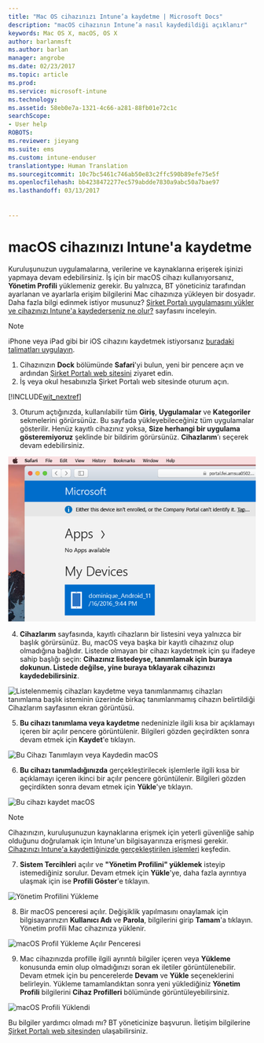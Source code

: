 ```yaml
---
title: "Mac OS cihazınızı Intune’a kaydetme | Microsoft Docs"
description: "macOS cihazının Intune’a nasıl kaydedildiği açıklanır"
keywords: Mac OS X, macOS, OS X
author: barlanmsft
ms.author: barlan
manager: angrobe
ms.date: 02/23/2017
ms.topic: article
ms.prod: 
ms.service: microsoft-intune
ms.technology: 
ms.assetid: 58eb0e7a-1321-4c66-a281-88fb01e72c1c
searchScope:
- User help
ROBOTS: 
ms.reviewer: jieyang
ms.suite: ems
ms.custom: intune-enduser
translationtype: Human Translation
ms.sourcegitcommit: 10c7bc5461c746ab50e83c2ffc590b89efe75e5f
ms.openlocfilehash: bb4238472277ec579abdde7830a9abc50a7bae97
ms.lasthandoff: 03/13/2017


---
```


# <a name="enroll-your-macos-device-in-intune"></a>macOS cihazınızı Intune'a kaydetme

Kuruluşunuzun uygulamalarına, verilerine ve kaynaklarına erişerek işinizi yapmaya devam edebilirsiniz. İş için bir macOS cihazı kullanıyorsanız, __Yönetim Profili__ yüklemeniz gerekir. Bu yalnızca, BT yöneticiniz tarafından ayarlanan ve ayarlarla erişim bilgilerini Mac cihazınıza yükleyen bir dosyadır. Daha fazla bilgi edinmek istiyor musunuz? [Şirket Portalı uygulamasını yükler ve cihazınızı Intune'a kaydederseniz ne olur?](what-happens-if-you-install-the-company-portal-app-and-enroll-your-device-in-intune-ios.md) sayfasını inceleyin.

  > [!NOTE]
  > iPhone veya iPad gibi bir iOS cihazını kaydetmek istiyorsanız [buradaki talimatları uygulayın](enroll-your-device-in-intune-ios.md).

1. Cihazınızın __Dock__ bölümünde __Safari__'yi bulun, yeni bir pencere açın ve ardından [Şirket Portalı web sitesini](http://portal.manage.microsoft.com) ziyaret edin.
2. İş veya okul hesabınızla Şirket Portalı web sitesinde oturum açın.

  [!INCLUDE[wit_nextref](includes/end-user-password-guidance.md)]

3. Oturum açtığınızda, kullanılabilir tüm __Giriş__, __Uygulamalar__ ve __Kategoriler__ sekmelerini görürsünüz. Bu sayfada yükleyebileceğiniz tüm uygulamalar gösterilir. Henüz kayıtlı cihazınız yoksa, **Size herhangi bir uygulama gösteremiyoruz** şeklinde bir bildirim görürsünüz. __Cihazlarım__’ı seçerek devam edebilirsiniz.

 ![Henüz herhangi bir uygulamanın yüklenemeyeceğini gösteren web portalı ve altında Cihazlarım düğmesi ile web portalı giriş sayfasının ekran görüntüsü.](./media/macOS_enroll_001_landing_page.png)

4. __Cihazlarım__ sayfasında, kayıtlı cihazların bir listesini veya yalnızca bir başlık görürsünüz. Bu, macOS veya başka bir kayıtlı cihazınız olup olmadığına bağlıdır. Listede olmayan bir cihazı kaydetmek için şu ifadeye sahip başlığı seçin: __Cihazınız listedeyse, tanımlamak için buraya dokunun. Listede değilse, yine buraya tıklayarak cihazınızı kaydedebilirsiniz__.

  ![Listelenmemiş cihazları kaydetme veya tanımlanmamış cihazları tanımlama başlık isteminin üzerinde birkaç tanımlanmamış cihazın belirtildiği Cihazlarım sayfasının ekran görüntüsü.](./media/macOS_enroll_002_tap_here_banner.png)

5. __Bu cihazı tanımlama veya kaydetme__ nedeninizle ilgili kısa bir açıklamayı içeren bir açılır pencere görüntülenir. Bilgileri gözden geçirdikten sonra devam etmek için __Kaydet__'e tıklayın.

 ![Bu Cihazı Tanımlayın veya Kaydedin macOS](./media/macOS_enroll_003_IDenroll_popup.png)

6. __Bu cihazı tanımladığınızda__ gerçekleştirilecek işlemlerle ilgili kısa bir açıklamayı içeren ikinci bir açılır pencere görüntülenir. Bilgileri gözden geçirdikten sonra devam etmek için __Yükle__'ye tıklayın.

 ![Bu cihazı kaydet macOS](./media/macOS_enroll_004_enroll_popup.png)

  > [!NOTE]
  > Cihazınızın, kuruluşunuzun kaynaklarına erişmek için yeterli güvenliğe sahip olduğunu doğrulamak için Intune'un bilgisayarınıza erişmesi gerekir. [Cihazınızı Intune'a kaydettiğinizde gerçekleştirilen işlemleri](what-happens-if-you-install-the-Company-Portal-app-and-enroll-your-device-in-intune-ios.md) keşfedin.

7. __Sistem Tercihleri__ açılır ve __"Yönetim Profilini" yüklemek__ isteyip istemediğiniz sorulur. Devam etmek için __Yükle__'ye, daha fazla ayrıntıya ulaşmak için ise __Profili Göster__'e tıklayın.

 ![Yönetim Profilini Yükleme](./media/macOS_enroll_005_sysprefs_mgmt_profile.png)

8. Bir macOS penceresi açılır. Değişiklik yapılmasını onaylamak için bilgisayarınızın __Kullanıcı Adı__ ve __Parola__, bilgilerini girip __Tamam__'a tıklayın. Yönetim profili Mac cihazınıza yüklenir.

 ![macOS Profil Yükleme Açılır Penceresi](./media/macOS_enroll_006_sysprefs_admin_login.png)

9. Mac cihazınızda profille ilgili ayrıntılı bilgiler içeren veya __Yükleme__ konusunda emin olup olmadığınızı soran ek iletiler görüntülenebilir. Devam etmek için bu pencerelerde __Devam__ ve __Yükle__ seçeneklerini belirleyin. Yükleme tamamlandıktan sonra yeni yüklediğiniz __Yönetim Profili__ bilgilerini __Cihaz Profilleri__ bölümünde görüntüleyebilirsiniz.

 ![macOS Profili Yüklendi](./media/macOS_enroll_007_sysprefs_installed_profile.png)

Bu bilgiler yardımcı olmadı mı? BT yöneticinize başvurun. İletişim bilgilerine [Şirket Portalı web sitesinden](http://portal.manage.microsoft.com) ulaşabilirsiniz.

